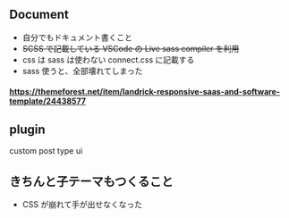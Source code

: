 ## Document

- 自分でもドキュメント書くこと
- ~~SCSS で記載している VSCode の Live sass compiler を利用~~
- css は sass は使わない connect.css に記載する
- sass 使うと、全部壊れてしまった

#### https://themeforest.net/item/landrick-responsive-saas-and-software-template/24438577

## plugin

custom post type ui

## きちんと子テーマもつくること

- CSS が崩れて手が出せなくなった
